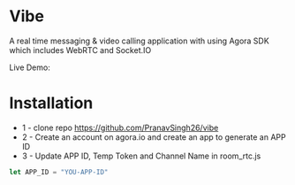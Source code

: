 # Vibe
A real time messaging & video calling application with using Agora SDK which includes WebRTC and Socket.IO

Live Demo: 

# Installation
* 1 - clone repo https://github.com/PranavSingh26/vibe
* 2 - Create an account on agora.io and create an app to generate an APP ID
* 3 - Update APP ID, Temp Token and Channel Name in room_rtc.js
```javascript
let APP_ID = "YOU-APP-ID"
```
